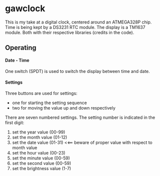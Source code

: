 # gawclock

This is my take at a digital clock, centered around an ATMEGA328P chip.
Time is being kept by a DS3231 RTC module.
The display is a TM1637 module.
Both with their respective libraries (credits in the code).

## Operating

#### Date - Time
One switch (SPDT) is used to switch the display between time and date.

#### Settings
Three buttons are used for settings:
- one for starting the setting sequence
- two for moving the value up and down respectively

There are seven numbered settings. 
The setting number is indicated in the first digit:
1. set the year value (00-99)
2. set the month value (01-12)
3. set the date value (01-31) <<== beware of proper value with respect to month value
4. set the hour value (00-23)
5. set the minute value (00-59)
6. set the second value (00-59)
7. set the brightness value (1-7)
